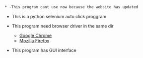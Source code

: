 ```diff
* -This program cant use now because the website has updated
```

* This is a python selenium auto click proggram

* This program need browser driver in the same dir
    * [Google Chrome](https://chromedriver.chromium.org/)
    * [Mozilla Firefox](https://github.com/mozilla/geckodriver/releases) 

* This program has GUI interface

